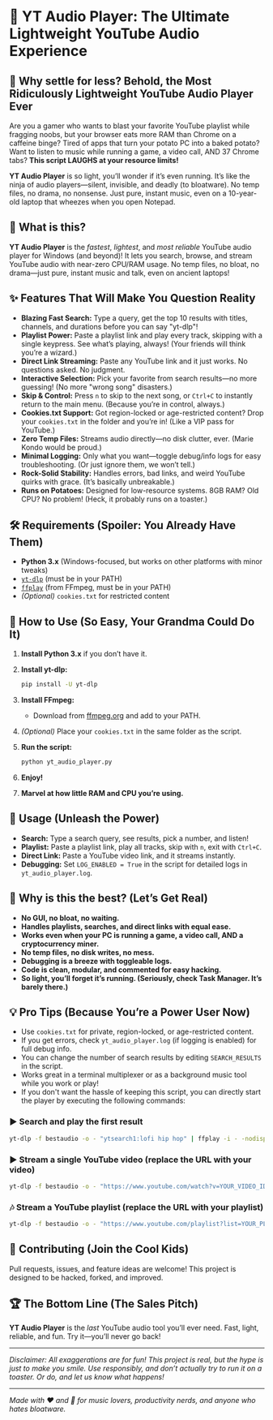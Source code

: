 
# 🎵 YT Audio Player: The Ultimate Lightweight YouTube Audio Experience

## 🤩 Why settle for less? Behold, the Most Ridiculously Lightweight YouTube Audio Player Ever

Are you a gamer who wants to blast your favorite YouTube playlist while fragging noobs, but your browser eats more RAM than Chrome on a caffeine binge? Tired of apps that turn your potato PC into a baked potato? Want to listen to music while running a game, a video call, AND 37 Chrome tabs? **This script LAUGHS at your resource limits!**

**YT Audio Player** is so light, you’ll wonder if it’s even running. It’s like the ninja of audio players—silent, invisible, and deadly (to bloatware). No temp files, no drama, no nonsense. Just pure, instant music, even on a 10-year-old laptop that wheezes when you open Notepad.

## 🚀 What is this?

**YT Audio Player** is the *fastest*, *lightest*, and *most reliable* YouTube audio player for Windows (and beyond)! It lets you search, browse, and stream YouTube audio with near-zero CPU/RAM usage. No temp files, no bloat, no drama—just pure, instant music and talk, even on ancient laptops!

## ✨ Features That Will Make You Question Reality

- **Blazing Fast Search:** Type a query, get the top 10 results with titles, channels, and durations before you can say "yt-dlp"!
- **Playlist Power:** Paste a playlist link and play every track, skipping with a single keypress. See what’s playing, always! (Your friends will think you’re a wizard.)
- **Direct Link Streaming:** Paste any YouTube link and it just works. No questions asked. No judgment.
- **Interactive Selection:** Pick your favorite from search results—no more guessing! (No more "wrong song" disasters.)
- **Skip & Control:** Press `n` to skip to the next song, or `Ctrl+C` to instantly return to the main menu. (Because you’re in control, always.)
- **Cookies.txt Support:** Got region-locked or age-restricted content? Drop your `cookies.txt` in the folder and you’re in! (Like a VIP pass for YouTube.)
- **Zero Temp Files:** Streams audio directly—no disk clutter, ever. (Marie Kondo would be proud.)
- **Minimal Logging:** Only what you want—toggle debug/info logs for easy troubleshooting. (Or just ignore them, we won’t tell.)
- **Rock-Solid Stability:** Handles errors, bad links, and weird YouTube quirks with grace. (It’s basically unbreakable.)
- **Runs on Potatoes:** Designed for low-resource systems. 8GB RAM? Old CPU? No problem! (Heck, it probably runs on a toaster.)

## 🛠️ Requirements (Spoiler: You Already Have Them)

- **Python 3.x** (Windows-focused, but works on other platforms with minor tweaks)
- [`yt-dlp`](https://github.com/yt-dlp/yt-dlp) (must be in your PATH)
- [`ffplay`](https://ffmpeg.org/ffplay.html) (from FFmpeg, must be in your PATH)
- *(Optional)* `cookies.txt` for restricted content

## 🏁 How to Use (So Easy, Your Grandma Could Do It)

1. **Install Python 3.x** if you don’t have it.
2. **Install yt-dlp:**

   ```sh
   pip install -U yt-dlp
   ```

3. **Install FFmpeg:**
   - Download from [ffmpeg.org](https://ffmpeg.org/download.html) and add to your PATH.
4. *(Optional)* Place your `cookies.txt` in the same folder as the script.
5. **Run the script:**

   ```sh
   python yt_audio_player.py
   ```

6. **Enjoy!**

7. **Marvel at how little RAM and CPU you’re using.**

## 🎹 Usage (Unleash the Power)

- **Search:** Type a search query, see results, pick a number, and listen!
- **Playlist:** Paste a playlist link, play all tracks, skip with `n`, exit with `Ctrl+C`.
- **Direct Link:** Paste a YouTube video link, and it streams instantly.
- **Debugging:** Set `LOG_ENABLED = True` in the script for detailed logs in `yt_audio_player.log`.

## 🧠 Why is this the best? (Let’s Get Real)

- **No GUI, no bloat, no waiting.**
- **Handles playlists, searches, and direct links with equal ease.**
- **Works even when your PC is running a game, a video call, AND a cryptocurrency miner.**
- **No temp files, no disk writes, no mess.**
- **Debugging is a breeze with toggleable logs.**
- **Code is clean, modular, and commented for easy hacking.**
- **So light, you’ll forget it’s running. (Seriously, check Task Manager. It’s barely there.)**

## 💡 Pro Tips (Because You’re a Power User Now)

- Use `cookies.txt` for private, region-locked, or age-restricted content.
- If you get errors, check `yt_audio_player.log` (if logging is enabled) for full debug info.
- You can change the number of search results by editing `SEARCH_RESULTS` in the script.
- Works great in a terminal multiplexer or as a background music tool while you work or play!
- If you don't want the hassle of keeping this script, you can directly start the player by executing the following commands:

### ▶️ Search and play the first result

```sh
yt-dlp -f bestaudio -o - "ytsearch1:lofi hip hop" | ffplay -i - -nodisp -autoexit
```

### ▶️ Stream a single YouTube video (replace the URL with your video)

```sh
yt-dlp -f bestaudio -o - "https://www.youtube.com/watch?v=YOUR_VIDEO_ID" | ffplay -i - -nodisp -autoexit
```

### 🎶 Stream a YouTube playlist (replace the URL with your playlist)

```sh
yt-dlp -f bestaudio -o - "https://www.youtube.com/playlist?list=YOUR_PLAYLIST_ID" | ffplay -i - -nodisp -autoexit
```

## 🦾 Contributing (Join the Cool Kids)

Pull requests, issues, and feature ideas are welcome! This project is designed to be hacked, forked, and improved.

## 🏆 The Bottom Line (The Sales Pitch)

**YT Audio Player** is the *last* YouTube audio tool you’ll ever need. Fast, light, reliable, and fun. Try it—you’ll never go back!

---

*Disclaimer: All exaggerations are for fun! This project is real, but the hype is just to make you smile. Use responsibly, and don’t actually try to run it on a toaster. Or do, and let us know what happens!*

---

*Made with ❤️ and 🤖 for music lovers, productivity nerds, and anyone who hates bloatware.*
